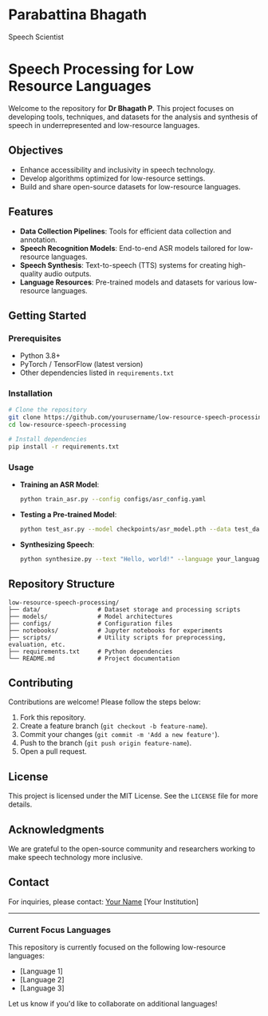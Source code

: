 # Parabattina Bhagath
Speech Scientist

# Speech Processing for Low Resource Languages

Welcome to the repository for **Dr Bhagath P**. This project focuses on developing tools, techniques, and datasets for the analysis and synthesis of speech in underrepresented and low-resource languages.

## Objectives
- Enhance accessibility and inclusivity in speech technology.
- Develop algorithms optimized for low-resource settings.
- Build and share open-source datasets for low-resource languages.

## Features
- **Data Collection Pipelines**: Tools for efficient data collection and annotation.
- **Speech Recognition Models**: End-to-end ASR models tailored for low-resource languages.
- **Speech Synthesis**: Text-to-speech (TTS) systems for creating high-quality audio outputs.
- **Language Resources**: Pre-trained models and datasets for various low-resource languages.

## Getting Started

### Prerequisites
- Python 3.8+
- PyTorch / TensorFlow (latest version)
- Other dependencies listed in `requirements.txt`

### Installation
```bash
# Clone the repository
git clone https://github.com/yourusername/low-resource-speech-processing.git
cd low-resource-speech-processing

# Install dependencies
pip install -r requirements.txt
```

### Usage
- **Training an ASR Model**:
  ```bash
  python train_asr.py --config configs/asr_config.yaml
  ```
- **Testing a Pre-trained Model**:
  ```bash
  python test_asr.py --model checkpoints/asr_model.pth --data test_data/
  ```
- **Synthesizing Speech**:
  ```bash
  python synthesize.py --text "Hello, world!" --language your_language_code
  ```

## Repository Structure
```
low-resource-speech-processing/
├── data/                # Dataset storage and processing scripts
├── models/              # Model architectures
├── configs/             # Configuration files
├── notebooks/           # Jupyter notebooks for experiments
├── scripts/             # Utility scripts for preprocessing, evaluation, etc.
├── requirements.txt     # Python dependencies
└── README.md            # Project documentation
```

## Contributing
Contributions are welcome! Please follow the steps below:
1. Fork this repository.
2. Create a feature branch (`git checkout -b feature-name`).
3. Commit your changes (`git commit -m 'Add a new feature'`).
4. Push to the branch (`git push origin feature-name`).
5. Open a pull request.

## License
This project is licensed under the MIT License. See the `LICENSE` file for more details.

## Acknowledgments
We are grateful to the open-source community and researchers working to make speech technology more inclusive.

## Contact
For inquiries, please contact:
[Your Name](mailto:your.email@university.edu)
[Your Institution]

---

### Current Focus Languages
This repository is currently focused on the following low-resource languages:
- [Language 1]
- [Language 2]
- [Language 3]

Let us know if you'd like to collaborate on additional languages!
